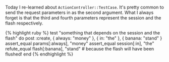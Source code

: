 Today I re-learned about `ActionController::TestCase`.
It's pretty common to send the request parameters in as the second argument.
What I always forget is that the third and fourth parameters represent the session and the flash respectively.

{% highlight ruby %}
test "something that depends on the session and the flash" do
  post :create, { always: "money" }, { in: "the" }, { banana: "stand" }
  assert_equal params[:always], "money"
  assert_equal session[:in], "the"
  refute_equal flash[:banana], "stand" # because the flash will have been flushed!
end
{% endhighlight %}
